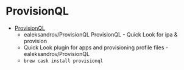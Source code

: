 # ProvisionQL
- [ProvisionQL](https://github.com/ealeksandrov/ProvisionQL)
  -  ealeksandrov/ProvisionQL ProvisionQL - Quick Look for ipa & provision
  - Quick Look plugin for apps and provisioning profile files - ealeksandrov/ProvisionQL
  - `brew cask install provisionql`
